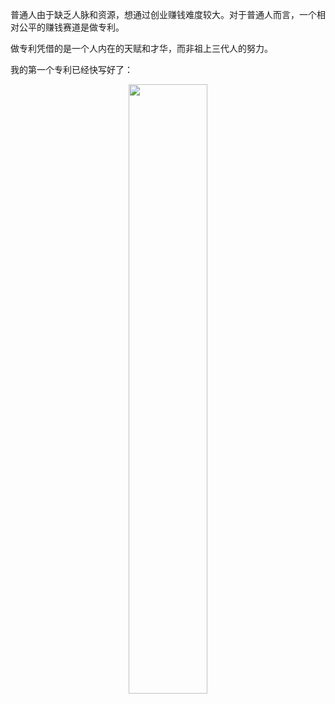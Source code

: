 普通人由于缺乏人脉和资源，想通过创业赚钱难度较大。对于普通人而言，一个相对公平的赚钱赛道是做专利。

做专利凭借的是一个人内在的天赋和才华，而非祖上三代人的努力。

我的第一个专利已经快写好了：

<p align="center"><img src="static-files/1.jpg" width="50%"></p>
